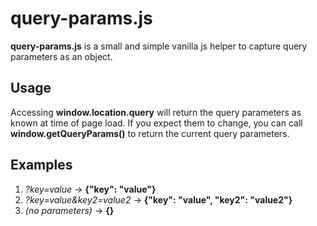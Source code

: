 # query-params.js

**query-params.js** is a small and simple vanilla js helper to capture query parameters as an object.


## Usage

Accessing **window.location.query** will return the query parameters as known at time of page load. If you expect them to change, you can call **window.getQueryParams()** to return the current query parameters.

## Examples

1. *?key=value* -> **{"key": "value"}**
2. *?key=value&key2=value2* -> **{"key": "value", "key2": "value2"}**
3. *(no parameters)* -> **{}**